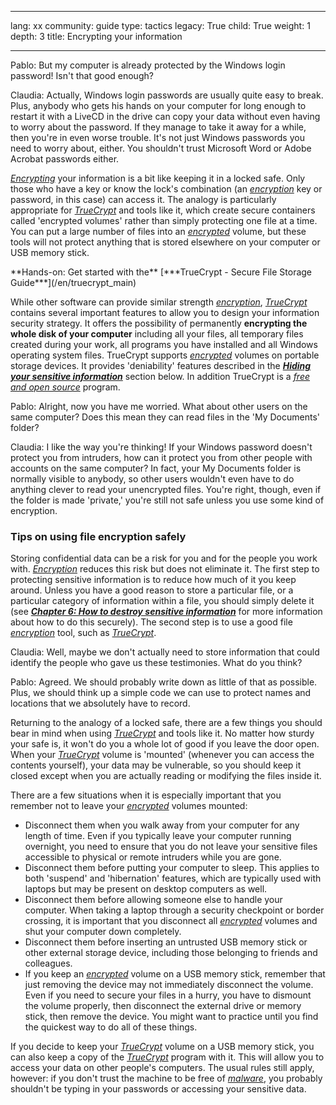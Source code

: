 

---

lang: xx
community: guide
type: tactics
legacy: True
child: True
weight: 1
depth: 3
title: Encrypting your information

---

<div class="background" markdown="1">
Pablo: But my computer is already protected by the Windows login password! Isn't that good enough?

Claudia: Actually, Windows login passwords are usually quite easy to break. Plus, anybody who gets his hands on your computer for long enough to restart it with a LiveCD in the drive can copy your data without even having to worry about the password. If they manage to take it away for a while, then you're in even worse trouble. It's not just Windows passwords you need to worry about, either. You shouldn't trust Microsoft Word or Adobe Acrobat passwords either.
</div>

[*Encrypting*](/en/glossary#Encryption) your information is a bit like keeping it in a locked safe. Only those who have a key or know the lock's combination (an [*encryption*](/en/glossary#Encryption) key or password, in this case) can access it. The analogy is particularly appropriate for [*TrueCrypt*](/en/glossary#TrueCrypt) and tools like it, which create secure containers called 'encrypted volumes' rather than simply protecting one file at a time. You can put a large number of files into an [*encrypted*](/en/glossary#Encryption) volume, but these tools will not protect anything that is stored elsewhere on your computer or USB memory stick.

<div class="getstarted" markdown="1">
**Hands-on: Get started with the** [***TrueCrypt  - Secure File Storage Guide***](/en/truecrypt_main)
</div>

While other software can provide similar strength *[encryption](/en/glossary#Encryption)*, [*TrueCrypt*](/en/glossary#TrueCrypt) contains several important features to allow you to design your information security strategy. It offers the possibility of permanently **encrypting the whole disk of your computer** including all your files, all temporary files created during your work, all programs you have installed and all Windows operating system files. TrueCrypt supports *[encrypted](/en/glossary#Encryption)* volumes on portable storage devices. It provides 'deniability' features described in the [***Hiding your sensitive information***](/en/chapter_4_2) section below. In addition TrueCrypt is a [*free and open source*](/en/glossary#FOSS) program.

<div class="background" markdown="1">
Pablo: Alright, now you have me worried. What about other users on the same computer? Does this mean they can read files in the 'My Documents' folder?

Claudia: I like the way you're thinking! If your Windows password doesn't protect you from intruders, how can it protect you from other people with accounts on the same computer? In fact, your My Documents folder is normally visible to anybody, so other users wouldn't even have to do anything clever to read your unencrypted files. You're right, though, even if the folder is made 'private,' you're still not safe unless you use some kind of encryption.</i>
</div>

### Tips on using file encryption safely ###

Storing confidential data can be a risk for you and for the people you work with. *[Encryption](/en/glossary#Encryption)* reduces this risk but does not eliminate it. The first step to protecting sensitive information is to reduce how much of it you keep around. Unless you have a good reason to store a particular file, or a particular category of information within a file, you should simply delete it (see [***Chapter 6: How to destroy sensitive information***](/en/chapter-6) for more information about how to do this securely). The second step is to use a good file [*encryption*](/en/glossary#Encryption) tool, such as [*TrueCrypt*](/en/glossary#TrueCrypt).

<div class="background" markdown="1">
Claudia: Well, maybe we don't actually need to store information that could identify the people who gave us these testimonies. What do you think?

Pablo: Agreed. We should probably write down as little of that as possible. Plus, we should think up a simple code we can use to protect names and locations that we absolutely have to record.			
</div>

Returning to the analogy of a locked safe, there are a few things you should bear in mind when using [*TrueCrypt*](/en/glossary#TrueCrypt) and tools like it. No matter how sturdy your safe is, it won't do you a whole lot of good if you leave the door open. When your [*TrueCrypt*](/en/glossary#TrueCrypt) volume is 'mounted' (whenever you can access the contents yourself), your data may be vulnerable, so you should keep it closed except when you are actually reading or modifying the files inside it. 


There are a few situations when it is especially important that you remember not to leave your [*encrypted*](/en/glossary#Encryption) volumes mounted:

- Disconnect them when you walk away from your computer for any length of time. Even if you typically leave your computer running overnight, you need to ensure that you do not leave your sensitive files accessible to physical or remote intruders while you are gone.
- Disconnect them before putting your computer to sleep. This applies to both 'suspend' and 'hibernation' features, which are typically used with laptops but may be present on desktop computers as well.
- Disconnect them before allowing someone else to handle your computer. When taking a laptop through a security checkpoint or border crossing, it is important that you disconnect all [*encrypted*](/en/glossary#Encryption) volumes and shut your computer down completely.
- Disconnect them before inserting an untrusted USB memory stick or other external storage device, including those belonging to friends and colleagues.
- If you keep an [*encrypted*](/en/glossary#Encryption) volume on a USB memory stick, remember that just removing the device may not immediately disconnect the volume. Even if you need to secure your files in a hurry, you have to dismount the volume properly, then disconnect the external drive or memory stick, then remove the device. You might want to practice until you find the quickest way to do all of these things.
	
If you decide to keep your [*TrueCrypt*](/en/glossary#TrueCrypt) volume on a USB memory stick, you can also keep a copy of the [*TrueCrypt*](/en/glossary#TrueCrypt) program with it. This will allow you to access your data on other people's computers. The usual rules still apply, however: if you don't trust the machine to be free of [*malware*](/en/glossary#Malware), you probably shouldn't be typing in your passwords or accessing your sensitive data.


